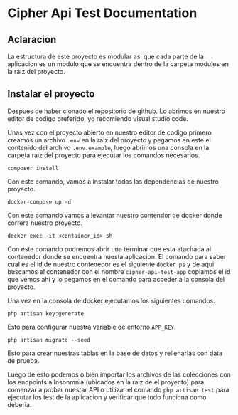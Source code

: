 
# Cipher Api Test Documentation

## Aclaracion

La estructura de este proyecto es modular asi que cada parte de la aplicacion es un modulo que se encuentra dentro de la carpeta modules en la raiz del proyecto.

## Instalar el proyecto
Despues de haber clonado el repositorio de github. Lo abrimos en nuestro editor de codigo preferido, yo recomiendo visual studio code.

Unas vez con el proyecto abierto en nuestro editor de codigo primero creamos un archivo `.env` en la raiz del proyecto y pegamos en este el contenido del archivo `.env.example`, luego abrimos una consola en la carpeta raiz del proyecto para ejecutar los comandos necesarios.

`composer install`

Con este comando, vamos a instalar todas las dependencias de nuestro proyecto.

`docker-compose up -d`

Con este comando vamos a levantar nuestro contendor de docker donde correra nuestro proyecto.

`docker exec -it <container_id> sh`

Con este comando podremos abrir una terminar que esta atachada al contenedor donde se encuentra nuesta aplicacion. El comando para saber cual es el id de nuestro contenedor es el siguiente `docker ps` y de aqui buscamos el contenedor con el nombre `cipher-api-test-app` copiamos el id que vemos ahi y lo pegamos en el comando para acceder a la consola del proyecto.

Una vez en la consola de docker ejecutamos los siguientes comandos.

`php artisan key:generate`

Esto para configurar nuestra variable de entorno `APP_KEY`.

`php artisan migrate --seed`

Esto para crear nuestras tablas en la base de datos y rellenarlas con data de prueba.

Luego de esto podemos o bien importar los archivos de las colecciones con los endpoints a Insonmnia (ubicados en la raiz de el proyecto) para comenzar a probar nuestar API o utilizar el comando `php artisan test` para ejecutar los test de la aplicacion y verificar que todo funciona como deberia.